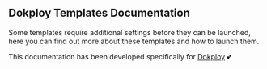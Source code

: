 ## Dokploy Templates Documentation

Some templates require additional settings before they can be launched, here you can find out more about these templates and how to launch them.

This documentation has been developed specifically for [Dokploy](https://github.com/Dokploy/dokploy) 💕